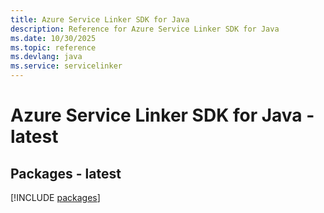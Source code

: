 ```yaml
---
title: Azure Service Linker SDK for Java
description: Reference for Azure Service Linker SDK for Java
ms.date: 10/30/2025
ms.topic: reference
ms.devlang: java
ms.service: servicelinker
---
```

# Azure Service Linker SDK for Java - latest
## Packages - latest
[!INCLUDE [packages](service-linker-index.md)]